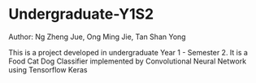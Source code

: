 # Undergraduate-Y1S2
Author: Ng Zheng Jue, Ong Ming Jie, Tan Shan Yong

  This is a project developed in undergraduate Year 1 - Semester 2. It is a Food Cat Dog Classifier implemented by Convolutional Neural Network using Tensorflow Keras 
